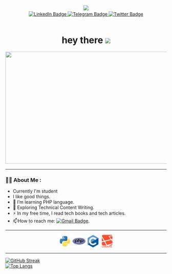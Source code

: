 <div id="header" align="center">
  <img src="https://media.giphy.com/media/Qo2dupDib32rkTY4hX/giphy.gif">
</div>

<!-- limnkedin badge-->
<div id="badges" align="center">
  <a href="#">
    <img src="https://img.shields.io/badge/LinkedIn-blue?style=for-the-badge&logo=linkedin&logoColor=white" alt="LinkedIn Badge"/>
  </a>
<!--  telegram badge  -->
  <a href="https://t.me/Paulkafanda">
    <img src="https://img.shields.io/badge/Telegram-red?style=for-the-badge&logo=telegram&logoColor=white" alt="Telegram Badge"/>
  </a>
  
<!--  twiter badge  -->
  <a href="#">
    <img src="https://img.shields.io/badge/Twitter-blue?style=for-the-badge&logo=twitter&logoColor=white" alt="Twitter Badge"/>
  </a>
  <br>
<!--  view number  -->
  <img src="https://komarev.com/ghpvc/?username=paulkaf84&style=flat-square&color=blue" alt=""/>
</div>

<!-- gif salut -->
<h1 align="center">
  hey there
  <img src="https://media.giphy.com/media/hvRJCLFzcasrR4ia7z/giphy.gif" width="30px"/>
</h1>

<!-- gif codeur -->
<div align="center">
  <img src="https://media.giphy.com/media/dWesBcTLavkZuG35MI/giphy.gif" width="600" height="350"/>
</div>

---

### :man_technologist: About Me : 
  - Currently I'm student
  - I like good things.
- :telescope: I’m learning PHP language.
- :seedling: Exploring Technical Content Writing.
- :zap: In my free time, I read tech books and tech articles.
- :mailbox:How to reach me: [![Gmail Badge](https://img.shields.io/badge/-ail-blue?style=flat&logo=Gmail&logoColor=white)](paulkaf84@gmail.com).

---
<div align="center">
  <img src="https://github.com/devicons/devicon/blob/master/icons/python/python-original.svg" alt+"Python" height="40", width="40"/>
  <img src="https://github.com/devicons/devicon/blob/master/icons/php/php-original.svg" alt+"PHP" height="40", width="40"/>
  <img src="https://github.com/devicons/devicon/blob/master/icons/c/c-original.svg" alt+"C" height="40", width="40"/>
  <img src="https://github.com/devicons/devicon/blob/master/icons/laravel/laravel-plain-wordmark.svg" alt+"C" height="40", width="40"/>
</div>

---
[![GitHub Streak](http://github-readme-streak-stats.herokuapp.com?user=paulkaf84&theme=dark&background=000000)](https://git.io/streak-stats)
<br>
[![Top Langs](https://github-readme-stats.vercel.app/api/top-langs/?username=paulkaf84&layout=compact&theme=vision-friendly-dark)](https://github.com/anuraghazra/github-readme-stats)
